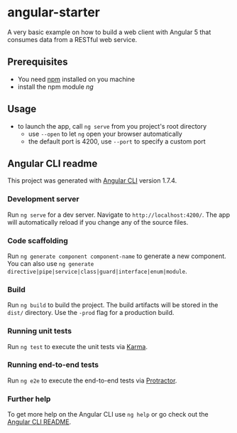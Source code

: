 # angular-starter
A very basic example on how to build a web client with Angular 5 that consumes data from a RESTful web service.

## Prerequisites
* You need [npm](https://npmjs.com/) installed on you machine
* install the npm module *ng*

## Usage
* to launch the app, call `ng serve` from you project's root directory
  * use `--open` to let `ng` open your browser automatically
  * the default port is 4200, use `--port` to specify a custom port



## Angular CLI readme
This project was generated with [Angular CLI](https://github.com/angular/angular-cli) version 1.7.4.

### Development server

Run `ng serve` for a dev server. Navigate to `http://localhost:4200/`. The app will automatically reload if you change any of the source files.

### Code scaffolding

Run `ng generate component component-name` to generate a new component. You can also use `ng generate directive|pipe|service|class|guard|interface|enum|module`.

### Build

Run `ng build` to build the project. The build artifacts will be stored in the `dist/` directory. Use the `-prod` flag for a production build.

### Running unit tests

Run `ng test` to execute the unit tests via [Karma](https://karma-runner.github.io).

### Running end-to-end tests

Run `ng e2e` to execute the end-to-end tests via [Protractor](http://www.protractortest.org/).

### Further help

To get more help on the Angular CLI use `ng help` or go check out the [Angular CLI README](https://github.com/angular/angular-cli/blob/master/README.md).
